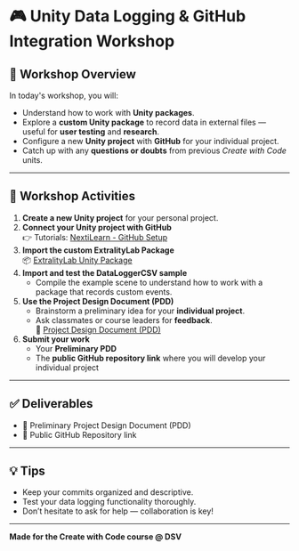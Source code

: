 # 🎮 Unity Data Logging & GitHub Integration Workshop

## 🧩 Workshop Overview
In today's workshop, you will:
- Understand how to work with **Unity packages**.  
- Explore a **custom Unity package** to record data in external files — useful for **user testing** and **research**.  
- Configure a new **Unity project** with **GitHub** for your individual project.  
- Catch up with any **questions or doubts** from previous *Create with Code* units.  

---

## 🎯 Workshop Activities

1. **Create a new Unity project** for your personal project.  
2. **Connect your Unity project with GitHub**  
   👉 Tutorials: [NextiLearn - GitHub Setup](https://nextilearn.dsv.su.se/course/section.php?id=6692)  
3. **Import the custom ExtralityLab Package**  
   📦 [ExtralityLab Unity Package](https://gitea.dsv.su.se/ExtralityLab/se.su.dsv.extralitylab.unity)  
4. **Import and test the DataLoggerCSV sample**  
   - Compile the example scene to understand how to work with a package that records custom events.  
5. **Use the Project Design Document (PDD)**  
   - Brainstorm a preliminary idea for your **individual project**.  
   - Ask classmates or course leaders for **feedback**.  
   📄 [Project Design Document (PDD)](https://nextilearn.dsv.su.se/course/section.php?id=6692)  
6. **Submit your work**  
   - Your **Preliminary PDD**  
   - The **public GitHub repository link** where you will develop your individual project  

---

## ✅ Deliverables
- 📁 Preliminary Project Design Document (PDD)  
- 🔗 Public GitHub Repository link  

---

## 💡 Tips
- Keep your commits organized and descriptive.  
- Test your data logging functionality thoroughly.  
- Don’t hesitate to ask for help — collaboration is key!

---

**Made for the Create with Code course @ DSV**
